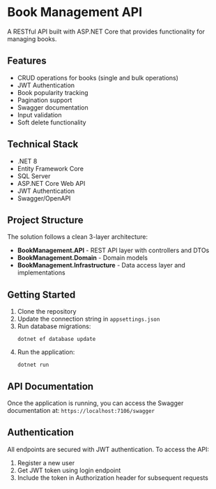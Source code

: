 # Book Management API

A RESTful API built with ASP.NET Core that provides functionality for managing books.

## Features

- CRUD operations for books (single and bulk operations)
- JWT Authentication
- Book popularity tracking
- Pagination support
- Swagger documentation
- Input validation
- Soft delete functionality

## Technical Stack

- .NET 8
- Entity Framework Core
- SQL Server
- ASP.NET Core Web API
- JWT Authentication
- Swagger/OpenAPI

## Project Structure

The solution follows a clean 3-layer architecture:

- **BookManagement.API** - REST API layer with controllers and DTOs
- **BookManagement.Domain** - Domain models
- **BookManagement.Infrastructure** - Data access layer and implementations

## Getting Started

1. Clone the repository
2. Update the connection string in `appsettings.json`
3. Run database migrations:
   ```
   dotnet ef database update
   ```
4. Run the application:
   ```
   dotnet run
   ```

## API Documentation

Once the application is running, you can access the Swagger documentation at:
`https://localhost:7106/swagger`

## Authentication

All endpoints are secured with JWT authentication. To access the API:
1. Register a new user
2. Get JWT token using login endpoint
3. Include the token in Authorization header for subsequent requests